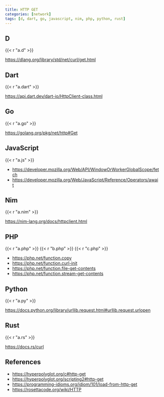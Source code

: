 ```yaml
---
title: HTTP GET
categories: [network]
tags: [d, dart, go, javascript, nim, php, python, rust]
---
```


## D

{{< r "a.d" >}}

<https://dlang.org/library/std/net/curl/get.html>

## Dart

{{< r "a.dart" >}}

<https://api.dart.dev/dart-io/HttpClient-class.html>

## Go

{{< r "a.go" >}}

<https://golang.org/pkg/net/http#Get>

## JavaScript

{{< r "a.js" >}}

- <https://developer.mozilla.org/Web/API/WindowOrWorkerGlobalScope/fetch>
- <https://developer.mozilla.org/Web/JavaScript/Reference/Operators/await>

## Nim

{{< r "a.nim" >}}

<https://nim-lang.org/docs/httpclient.html>

## PHP

{{< r "a.php" >}}
{{< r "b.php" >}}
{{< r "c.php" >}}

- <https://php.net/function.copy>
- <https://php.net/function.curl-init>
- <https://php.net/function.file-get-contents>
- <https://php.net/function.stream-get-contents>

## Python

{{< r "a.py" >}}

<https://docs.python.org/library/urllib.request.html#urllib.request.urlopen>

## Rust

{{< r "a.rs" >}}

<https://docs.rs/curl>

## References

- <https://hyperpolyglot.org/c#http-get>
- <https://hyperpolyglot.org/scripting2#http-get>
- <https://programming-idioms.org/idiom/101/load-from-http-get>
- <https://rosettacode.org/wiki/HTTP>

